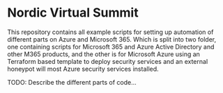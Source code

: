 # Nordic Virtual Summit

This repository contains all example scripts for setting up automation of different parts on Azure and Microsoft 365. Which is split into two folder, one containing scripts for Microsoft 365 and Azure Active Directory and other M365 products, and the other is for Microsoft Azure using an Terraform based template to deploy security services and an external honeypot will most Azure security services installed. 

TODO: Describe the different parts of code...

